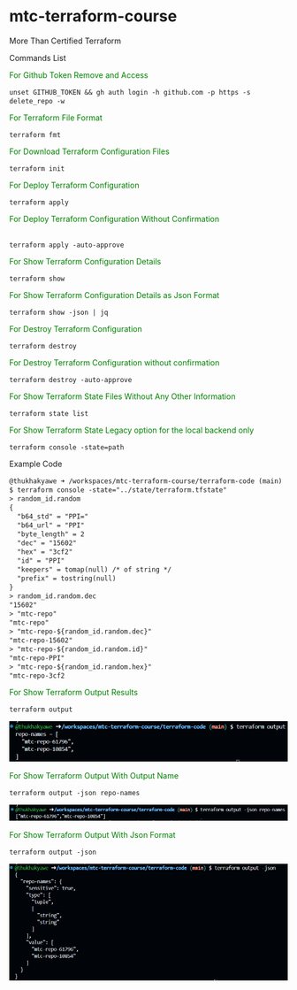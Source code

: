 # mtc-terraform-course
More Than Certified Terraform

Commands List

<span style="color: green;">For Github Token Remove and Access</span>

```
unset GITHUB_TOKEN && gh auth login -h github.com -p https -s delete_repo -w
```

<span style="color: green;">For Terraform File Format</span>

```
terraform fmt
```

<span style="color: green;">For Download Terraform Configuration Files</span>

```
terraform init
```

<span style="color: green;">For Deploy Terraform Configuration</span>

```
terraform apply
```

<span style="color: green;">For Deploy Terraform Configuration Without Confirmation</span>

```

terraform apply -auto-approve  
```

<span style="color: green;">For Show Terraform Configuration Details</span>

```
terraform show
```

<span style="color: green;">For Show Terraform Configuration Details as Json Format</span>

```
terraform show -json | jq
```

<span style="color: green;">For Destroy Terraform Configuration</span>

```
terraform destroy
```

<span style="color: green;">For Destroy Terraform Configuration without confirmation</span>

```
terraform destroy -auto-approve
```

<span style="color: green;">For Show Terraform State Files Without Any Other Information</span>

```
terraform state list
```

<span style="color: green;">For Show Terraform State Legacy option for the local backend only</span>

```
terraform console -state=path
```
Example Code 

```
@thukhakyawe ➜ /workspaces/mtc-terraform-course/terraform-code (main) $ terraform console -state="../state/terraform.tfstate"
> random_id.random
{
  "b64_std" = "PPI="
  "b64_url" = "PPI"
  "byte_length" = 2
  "dec" = "15602"
  "hex" = "3cf2"
  "id" = "PPI"
  "keepers" = tomap(null) /* of string */
  "prefix" = tostring(null)
}
> random_id.random.dec
"15602"
> "mtc-repo"
"mtc-repo"
> "mtc-repo-${random_id.random.dec}"
"mtc-repo-15602"
> "mtc-repo-${random_id.random.id}"
"mtc-repo-PPI"
> "mtc-repo-${random_id.random.hex}"
"mtc-repo-3cf2
```

<span style="color: green;">For Show Terraform Output Results</span>

```
terraform output
```

![alt text](image.png)

<span style="color: green;">For Show Terraform Output With Output Name</span>

```
terraform output -json repo-names
```
![alt text](image-1.png)

<span style="color: green;">For Show Terraform Output With Json Format</span>

```
terraform output -json
```


![alt text](image-2.png)